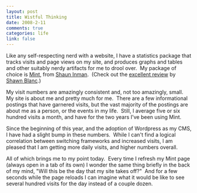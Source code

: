 ```yaml
--- 
layout: post
title: Wistful Thinking
date: 2008-2-11
comments: true
categories: life
link: false
---
```

Like any self-respecting nerd with a website, I have a statistics package that tracks visits and page views on my site, and produces graphs and tables and other suitably nerdy artifacts for me to drool over.  My package of choice is <a href="http://haveamint.com" title="Mint">Mint</a>, from <a href="http://www.shauninman.com/" title="shauninman.com">Shaun Inman</a>.  (Check out the <a href="http://shawnblanc.net/2007/the-full-mint-y/" title="The Full Mint-y">excellent review</a> by <a href="http://shawnblanc.net" title="shawnblanc.net">Shawn Blanc</a>.)

My visit numbers are amazingly consistent and, not too amazingly, small.  My site is about me and pretty much for me.  There are a few informational postings that have garnered visits, but the vast majority of the postings are about me as a person, or the events in my life.  Still, I average five or six hundred visits a month, and have for the two years I've been using Mint.

Since the beginning of this year, and the adoption of Wordpress as my CMS, I have had a slight bump in these numbers.  While I can't find a logical correlation between switching frameworks and increased visits, I am pleased that I am getting more daily visits, and higher numbers overall.

All of which brings me to my point today.  Every time I refresh my Mint page (always open in a tab of its own) I wonder the same thing briefly in the back of my mind, "Will this be the day that my site takes off?"  And for a few seconds while the page reloads I can imagine what it would be like to see several hundred visits for the day instead of a couple dozen.
